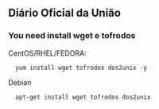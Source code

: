 ## Diário Oficial da União
### You need install wget e tofrodos

CentOS/RHEL/FEDORA:

      yum install wget tofrodos dos2unix -y
      
Debian

      apt-get install wget tofrodos dos2unix
